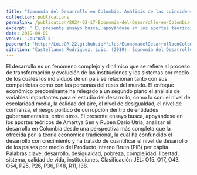 ```yaml
---
title: "Economía del Desarrollo en Colombia. Análisis de las coincidencias entre el paradigma propuesto por Rubén D. Utria y el enfoque de Amartya sen en las instituciones y libertades instrumentales"
collection: publications
permalink: /publication/2024-02-17-Economia-del-Desarrollo-en-Colombia.
excerpt: ' El presente ensayo busca, apoyándose en los aportes teóricos de Amartya Sen y Ruben Darío Utria, analizar el desarrollo en Colombia desde una perspectiva más completa que la ofrecida por la teoría económica tradicional, la cual ha confundido el desarrollo con crecimiento y ha tratado de cuantificar el nivel de desarrollo de los países por medio del Producto Interno Bruto (PIB) per cápita.'
date: 2019-04-01
venue: 'Journal 5'
paperurl: 'http://LuisCR-22.github.io/files/EconomadelDesarrolloenColombia.Econografos-EE-135.pdf'
citation: 'Castellanos Rodriguez, Luis. (2019). Economía del Desarrollo en Colombia. Análisis de las coincidencias entre el paradigma propuesto por Rubén D. Utria y el enfoque de Amartya sen en las instituciones y libertades instrumentales. N° 135. '
---
```


 El desarrollo es un fenómeno complejo y dinámico que se refiere al proceso de transformación y evolución de las instituciones y los sistemas por medio de los cuales los individuos de un país se relacionan tanto con sus compatriotas como con las personas del resto del mundo. El enfoque económico predominante ha relegado a un segundo plano el análisis de variables importantes para el estudio del desarrollo, como lo son: el nivel de escolaridad media, la calidad del aire, el nivel de desigualdad, el nivel de confianza, el riesgo político de corrupción dentro de entidades gubernamentales, entre otros. El presente ensayo busca, apoyándose en los aportes teóricos de Amartya Sen y Ruben Darío Utria, analizar el desarrollo en Colombia desde una perspectiva más completa que la ofrecida por la teoría económica tradicional, la cual ha confundido el desarrollo con crecimiento y ha tratado de cuantificar el nivel de desarrollo de los países por medio del Producto Interno Bruto (PIB) per cápita. Palabras clave: desarrollo, desigualdad, pobreza, complejidad, libertad, sistema, calidad de vida, instituciones. Clasificación JEL: O15. O17, O43, O54, P25, P26, P36, P48, R11, I38.